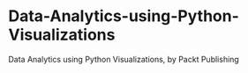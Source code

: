 


# Data-Analytics-using-Python-Visualizations
Data Analytics using Python Visualizations, by Packt Publishing
